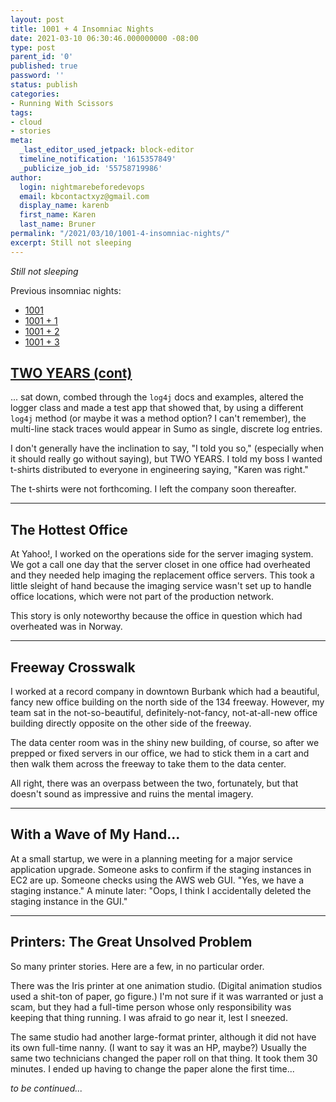 ```yaml
---
layout: post
title: 1001 + 4 Insomniac Nights
date: 2021-03-10 06:30:46.000000000 -08:00
type: post
parent_id: '0'
published: true
password: ''
status: publish
categories:
- Running With Scissors
tags:
- cloud
- stories
meta:
  _last_editor_used_jetpack: block-editor
  timeline_notification: '1615357849'
  _publicize_job_id: '55758719986'
author:
  login: nightmarebeforedevops
  email: kbcontactxyz@gmail.com
  display_name: karenb
  first_name: Karen
  last_name: Bruner
permalink: "/2021/03/10/1001-4-insomniac-nights/"
excerpt: Still not sleeping
---
```

<!-- wp:paragraph {"fontSize":"medium"} -->

_Still not sleeping_

<!-- /wp:paragraph -->

<!-- wp:paragraph -->

Previous insomniac nights:

<!-- /wp:paragraph -->

<!-- wp:list -->

- [1001](https://productionwithscissors.run/2020/08/17/1001-insomniac-nights/)
- [1001 + 1](https://productionwithscissors.run/2020/08/29/1001-1-insomniac-nights/)
- [1001 + 2](https://productionwithscissors.run/2020/10/09/1001-2-insomniac-nights/)
- [1001 + 3](https://productionwithscissors.run/2020/11/15/1001-3-insomniac-nights/)

<!-- /wp:list -->

<!-- wp:heading {"textAlign":"center"} -->

## [TWO YEARS (cont)](https://productionwithscissors.run/2020/11/15/1001-3-insomniac-nights/#two-years)

<!-- /wp:heading -->

<!-- wp:paragraph -->

... sat down, combed through the `log4j` docs and examples, altered the logger class and made a test app that showed that, by using a different `log4j` method (or maybe it was a method option? I can't remember), the multi-line stack traces would appear in Sumo as single, discrete log entries.

<!-- /wp:paragraph -->

<!-- wp:paragraph -->

I don't generally have the inclination to say, "I told you so," (especially when it should really go without saying), but TWO YEARS. I told my boss I wanted t-shirts distributed to everyone in engineering saying, "Karen was right."

<!-- /wp:paragraph -->

<!-- wp:paragraph -->

The t-shirts were not forthcoming. I left the company soon thereafter.

<!-- /wp:paragraph -->

<!-- wp:separator -->

* * *
<!-- /wp:separator -->

<!-- wp:heading {"textAlign":"center"} -->

## The Hottest Office

<!-- /wp:heading -->

<!-- wp:paragraph -->

At Yahoo!, I worked on the operations side for the server imaging system. We got a call one day that the server closet in one office had overheated and they needed help imaging the replacement office servers. This took a little sleight of hand because the imaging service wasn't set up to handle office locations, which were not part of the production network.

<!-- /wp:paragraph -->

<!-- wp:paragraph -->

This story is only noteworthy because the office in question which had overheated was in Norway.

<!-- /wp:paragraph -->

<!-- wp:separator -->

* * *
<!-- /wp:separator -->

<!-- wp:heading {"textAlign":"center"} -->

## Freeway Crosswalk

<!-- /wp:heading -->

<!-- wp:paragraph -->

I worked at a record company in downtown Burbank which had a beautiful, fancy new office building on the north side of the 134 freeway. However, my team sat in the not-so-beautiful, definitely-not-fancy, not-at-all-new office building directly opposite on the other side of the freeway.

<!-- /wp:paragraph -->

<!-- wp:paragraph -->

The data center room was in the shiny new building, of course, so after we prepped or fixed servers in our office, we had to stick them in a cart and then walk them across the freeway to take them to the data center.

<!-- /wp:paragraph -->

<!-- wp:paragraph -->

All right, there was an overpass between the two, fortunately, but that doesn't sound as impressive and ruins the mental imagery.

<!-- /wp:paragraph -->

<!-- wp:separator -->

* * *
<!-- /wp:separator -->

<!-- wp:heading {"textAlign":"center"} -->

## With a Wave of My Hand...

<!-- /wp:heading -->

<!-- wp:paragraph -->

At a small startup, we were in a planning meeting for a major service application upgrade. Someone asks to confirm if the staging instances in EC2 are up. Someone checks using the AWS web GUI. "Yes, we have a staging instance." A minute later: "Oops, I think I accidentally deleted the staging instance in the GUI."

<!-- /wp:paragraph -->

<!-- wp:separator -->

* * *
<!-- /wp:separator -->

<!-- wp:heading {"textAlign":"center"} -->

## Printers: The Great Unsolved Problem

<!-- /wp:heading -->

<!-- wp:paragraph -->

So many printer stories. Here are a few, in no particular order.

<!-- /wp:paragraph -->

<!-- wp:paragraph -->

There was the Iris printer at one animation studio. (Digital animation studios used a shit-ton of paper, go figure.) I'm not sure if it was warranted or just a scam, but they had a full-time person whose only responsibility was keeping that thing running. I was afraid to go near it, lest I sneezed.

<!-- /wp:paragraph -->

<!-- wp:paragraph -->

The same studio had another large-format printer, although it did not have its own full-time nanny. (I want to say it was an HP, maybe?) Usually the same two technicians changed the paper roll on that thing. It took them 30 minutes. I ended up having to change the paper alone the first time...

<!-- /wp:paragraph -->

<!-- wp:paragraph {"align":"right"} -->

_to be continued..._

<!-- /wp:paragraph -->

<!-- wp:paragraph -->

<!-- /wp:paragraph -->

